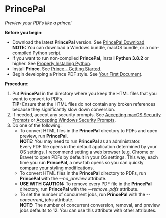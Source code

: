 # PrincePal
*Preview your PDFs like a prince!*

**Before you begin:**
* Download the latest **PrincePal** version. See [PrincePal Download](https://github.com/rafalkaron/PrincePal/releases/latest)  
**NOTE:** You can download a Windows bundle, macOS bundle, or a non-compiled Python script.
* If you want to run non-compiled **PrincePal**, install **Python 3.8.2** or higher. See [Properly Installing Python](https://docs.python-guide.org/starting/installation/).
* Install **Prince**. See [Prince - Getting Started](https://www.princexml.com/doc/installing/).
* Begin developing a Prince PDF style. See [Your First Document](https://www.princexml.com/doc/first-doc/).

**Procedure:**
1. Put **PrincePal** in the directory where you keep the HTML files that you want to convert to PDFs.  
**TIP:** Ensure that the HTML files do not contain any broken references because they significantly slow down conversion.
1. If needed, accept any security prompts. See [Accepting macOS Security Prompts](https://github.com/rafalkaron/PrincePal/wiki/Accepting-macOS-Security-Prompts) or [Accepting Windows Security Prompts](https://github.com/rafalkaron/PrincePal/wiki/Accepting-Windows-Security-Prompts).
2. Do one of the following:
    * To convert HTML files in the **PrincePal** directory to PDFs and open preview, run **PrincePal**.  
    **NOTE:** You may need to run **PrincePal** as an administrator.  
    Every PDF file opens in the default application determined by your OS settings. I recommend setting a web browser (e.g. Chrome or Brave) to open PDFs by default in your OS settings. This way, each time you run **PrincePal**, a new tab opens so you can quickly compare your styling modifications.
    * To convert HTML files in the **PrincePal** directory to PDFs, run **PrincePal** with the *--no_preview* attribute.
    * **USE WITH CAUTION:** To remove every PDF file in the **PrincePal** directory, run **PrincePal** with the *--remove_pdfs* attribute.
    * To set the number of concurrent jobs, run **PrincePal** with the *--concurrent_jobs* attribute.  
    **NOTE:** The number of concurrent conversion, removal, and preview jobs defaults to 12. You can use this attribute with other attributes.
